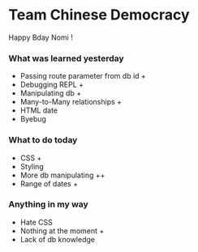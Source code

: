 # Team Chinese Democracy

Happy Bday Nomi !

### What was learned yesterday
* Passing route parameter from db id +
* Debugging REPL +
* Manipulating db +
* Many-to-Many relationships +
* HTML date
* Byebug

### What to do today
* CSS +
* Styling
* More db manipulating ++
* Range of dates +

### Anything in my way
* Hate CSS
* Nothing at the moment +
* Lack of db knowledge
